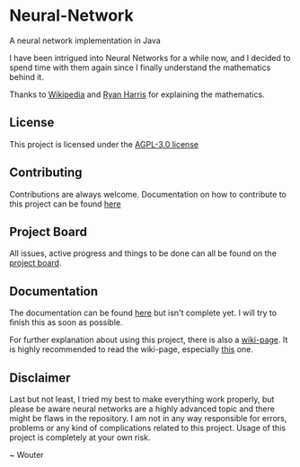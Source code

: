 # Neural-Network

A neural network implementation in Java

I have been intrigued into Neural Networks for a while now, and I decided to spend time with them again since I finally understand the mathematics behind it.

Thanks to [Wikipedia](https://en.wikipedia.org/wiki/Backpropagation) and [Ryan Harris](https://www.youtube.com/user/nqramjets) for explaining the mathematics.

## License

This project is licensed under the [AGPL-3.0 license](https://github.com/wouterkistemaker/Neural-Network/blob/master/LICENSE.md)

## Contributing

Contributions are always welcome. Documentation on how to contribute to this project can be found [here](https://github.com/wouterkistemaker/Neural-Network/blob/master/CONTRIBUTING.md)

## Project Board

All issues, active progress and things to be done can all be found on the [project board](https://github.com/wouterkistemaker/Neural-Network/projects/1).

## Documentation

The documentation can be found [here](https://wouterkistemaker.github.io/Neural-Network/) but isn't complete yet. I will try to finish this as soon as possible.

For further explanation about using this project, there is also a [wiki-page](https://github.com/wouterkistemaker/Neural-Network/wiki/Home). It is highly recommended to read the wiki-page, especially [this](https://github.com/wouterkistemaker/Neural-Network/wiki/%5B1%5D-Explanation-of-important-aspects) one.

## Disclaimer

Last but not least, I tried my best to make everything work properly, but please be aware neural networks are a highly advanced topic and there might be flaws in the repository. I am not in any way responsible for errors, problems or any kind of complications related to this project. Usage of this project is completely at your own risk.

~ Wouter
